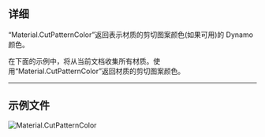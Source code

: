 ## 详细

“Material.CutPatternColor”返回表示材质的剪切图案颜色(如果可用)的 Dynamo 颜色。

在下面的示例中，将从当前文档收集所有材质。使用“Material.CutPatternColor”返回材质的剪切图案颜色。

___
## 示例文件

![Material.CutPatternColor](./Revit.Elements.Material.CutPatternColor_img.jpg)
